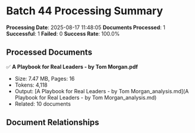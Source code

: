 # Batch 44 Processing Summary

**Processing Date**: 2025-08-17 11:48:05
**Documents Processed**: 1
**Successful**: 1
**Failed**: 0
**Success Rate**: 100.0%

## Processed Documents

✅ **A Playbook for Real Leaders - by Tom Morgan.pdf**
   - Size: 7.47 MB, Pages: 16
   - Tokens: 4,118
   - Output: [A Playbook for Real Leaders - by Tom Morgan_analysis.md](A Playbook for Real Leaders - by Tom Morgan_analysis.md)
   - Related: 10 documents

## Document Relationships
